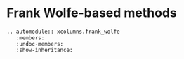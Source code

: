 # Frank Wolfe-based methods

```{eval-rst}
.. automodule:: xcolumns.frank_wolfe
   :members:
   :undoc-members:
   :show-inheritance:
```